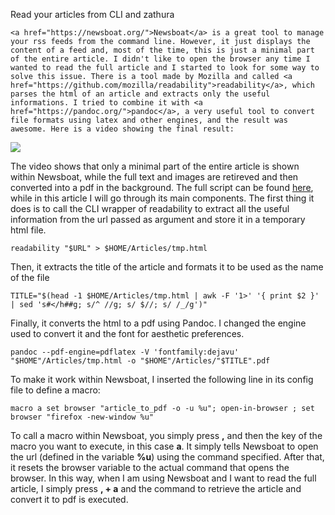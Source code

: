 Read your articles from CLI and zathura

	<a href="https://newsboat.org/">Newsboat</a> is a great tool to manage your rss feeds from the command line. However, it just displays the content of a feed and, most of the time, this is just a minimal part of the entire article. I didn't like to open the browser any time I wanted to read the full article and I started to look for some way to solve this issue. There is a tool made by Mozilla and called <a href="https://github.com/mozilla/readability">readability</a>, which parses the html of an article and extracts only the useful informations. I tried to combine it with <a href="https://pandoc.org/">pandoc</a>, a very useful tool to convert file formats using latex and other engines, and the result was awesome. Here is a video showing the final result:
</p>
<img src="/img/blog/newsboat/article.gif" class="center"/>
<p>
	The video shows that only a minimal part of the entire article is shown within Newsboat, while the full text and images are retireved and then converted into a pdf in the background. The full script can be found <a href="https://github.com/prempaolo/dotfiles/blob/master/.local/bin/tools/article_to_pdf">here</a>, while in this article I will go through its main components. The first thing it does is to call the CLI wrapper of readability to extract all the useful information from the url passed as argument and store it in a temporary html file.
</p>
<pre><code>readability "$URL" > $HOME/Articles/tmp.html</code></pre>
<p>
	Then, it extracts the title of the article and formats it to be used as the name of the file
</p>
<pre><code>TITLE="$(head -1 $HOME/Articles/tmp.html | awk -F '1>' '{ print $2 }' | sed 's#&lt;/h##g; s/^ //g; s/ $//; s/ /_/g')"</code></pre>
<p>
	Finally, it converts the html to a pdf using Pandoc. I changed the engine used to convert it and the font for aesthetic preferences.
</p>
<pre><code>pandoc --pdf-engine=pdflatex -V 'fontfamily:dejavu' "$HOME"/Articles/tmp.html -o "$HOME"/Articles/"$TITLE".pdf</code></pre>
<p>
	To make it work within Newsboat, I inserted the following line in its config file to define a macro:
</p>
<pre><code>macro a set browser "article_to_pdf -o -u %u"; open-in-browser ; set browser "firefox -new-window %u"</code></pre>
<p>
	To call a macro within Newsboat, you simply press <b>,</b> and then the key of the macro you want to execute, in this case <b>a</b>. It simply tells Newsboat to open the url (defined in the variable <b>%u</b>) using the command specified. After that, it resets the browser variable to the actual command that opens the browser. In this way, when I am using Newsboat and I want to read the full article, I simply press <b>, + a</b> and the command to retrieve the article and convert it to pdf is executed.
</p>
